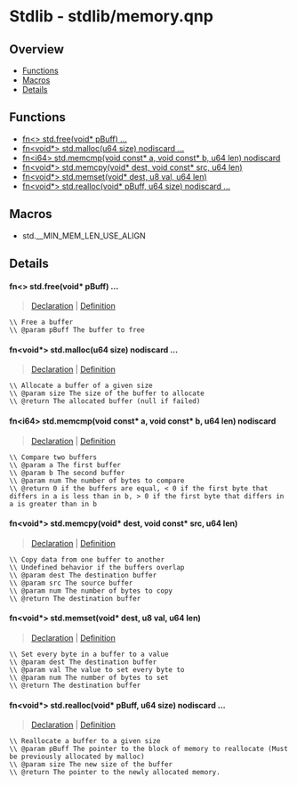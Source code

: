 
# Stdlib - stdlib/memory.qnp

## Overview
 - [Functions](#functions)
 - [Macros](#macros)
 - [Details](#details)


## Functions
 - [fn\<\> std.free(void* pBuff) ...](#ref_953a0a3a352127b01d83889b86ce45f7)
 - [fn\<void*\> std.malloc(u64 size) nodiscard ...](#ref_10f8f64c1590f95440f24093373de61c)
 - [fn\<i64\> std.memcmp(void const* a, void const* b, u64 len) nodiscard](#ref_f92803298a2f8a1c3ab0e70d68068d28)
 - [fn\<void*\> std.memcpy(void* dest, void const* src, u64 len)](#ref_1d215a9dab34b1a5e7ae3498a51292e5)
 - [fn\<void*\> std.memset(void* dest, u8 val, u64 len)](#ref_136a1f6851b37081a15590abe2901f01)
 - [fn\<void*\> std.realloc(void* pBuff, u64 size) nodiscard ...](#ref_28da28462f0cfd1db599ca703c7a652b)

## Macros
 - std.__MIN_MEM_LEN_USE_ALIGN

## Details
#### <a id="ref_953a0a3a352127b01d83889b86ce45f7"/>fn\<\> std.free(void* pBuff) ...
> [Declaration](/stdlib/memory.qnp?plain=1#L42) | [Definition](/stdlib/platform/linux/memory.qnp?plain=1#L275)
```qinp
\\ Free a buffer
\\ @param pBuff The buffer to free
```
#### <a id="ref_10f8f64c1590f95440f24093373de61c"/>fn\<void*\> std.malloc(u64 size) nodiscard ...
> [Declaration](/stdlib/memory.qnp?plain=1#L32) | [Definition](/stdlib/platform/linux/memory.qnp?plain=1#L207)
```qinp
\\ Allocate a buffer of a given size
\\ @param size The size of the buffer to allocate
\\ @return The allocated buffer (null if failed)
```
#### <a id="ref_f92803298a2f8a1c3ab0e70d68068d28"/>fn\<i64\> std.memcmp(void const* a, void const* b, u64 len) nodiscard
> [Declaration](/stdlib/memory.qnp?plain=1#L27) | [Definition](/stdlib/memory.qnp?plain=1#L100)
```qinp
\\ Compare two buffers
\\ @param a The first buffer
\\ @param b The second buffer
\\ @param num The number of bytes to compare
\\ @return 0 if the buffers are equal, < 0 if the first byte that differs in a is less than in b, > 0 if the first byte that differs in a is greater than in b
```
#### <a id="ref_1d215a9dab34b1a5e7ae3498a51292e5"/>fn\<void*\> std.memcpy(void* dest, void const* src, u64 len)
> [Declaration](/stdlib/memory.qnp?plain=1#L13) | [Definition](/stdlib/memory.qnp?plain=1#L48)
```qinp
\\ Copy data from one buffer to another
\\ Undefined behavior if the buffers overlap
\\ @param dest The destination buffer
\\ @param src The source buffer
\\ @param num The number of bytes to copy
\\ @return The destination buffer
```
#### <a id="ref_136a1f6851b37081a15590abe2901f01"/>fn\<void*\> std.memset(void* dest, u8 val, u64 len)
> [Declaration](/stdlib/memory.qnp?plain=1#L20) | [Definition](/stdlib/memory.qnp?plain=1#L73)
```qinp
\\ Set every byte in a buffer to a value
\\ @param dest The destination buffer
\\ @param val The value to set every byte to
\\ @param num The number of bytes to set
\\ @return The destination buffer
```
#### <a id="ref_28da28462f0cfd1db599ca703c7a652b"/>fn\<void*\> std.realloc(void* pBuff, u64 size) nodiscard ...
> [Declaration](/stdlib/memory.qnp?plain=1#L38) | [Definition](/stdlib/platform/linux/memory.qnp?plain=1#L227)
```qinp
\\ Reallocate a buffer to a given size
\\ @param pBuff The pointer to the block of memory to reallocate (Must be previously allocated by malloc)
\\ @param size The new size of the buffer
\\ @return The pointer to the newly allocated memory.
```

